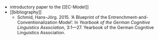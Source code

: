 - introductory paper to the [[EC-Model]]
- [[bibliography]]
	- Schmid, Hans-Jörg. 2015. ‘A Blueprint of the Entrenchment-and-Conventionalization Model’. In *Yearbook of the German Cognitive Linguistics Association*, 3:1—27. Yearbook of the German Cognitive Linguistics Association.